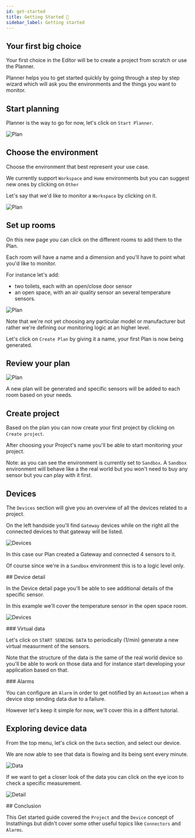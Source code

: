```yaml
---
id: get-started
title: Getting Started 🏁
sidebar_label: Getting started
---
```



## Your first big choice 

Your first choice in the Editor will be to create a project from scratch or use the Planner. 

Planner helps you to get started quickly by going through a step by step wizard which will ask you the environments and the things you want to monitor.

## Start planning

Planner is the way to go for now, let's click on `Start Planner`.

![Plan](assets/get-started/planner-home.png)

## Choose the environment

Choose the environment that best represent your use case. 

We currently support `Workspace` and `Home` environments but you can suggest new ones by clicking on `Other`

Let's say that we'd like to monitor a `Workspace` by clicking on it.

![Plan](assets/get-started/planner-environments.png)

## Set up rooms

On this new page you can click on the different rooms to add them to the Plan. 

Each room will have a name and a dimension and you'll have to point what you'd like to monitor. 

For instance let's add:
- two toilets, each with an open/close door sensor 
- an open space, with an air quality sensor an several temperature sensors. 

![Plan](assets/get-started/planner-workspace.png)


Note that we're not yet choosing any particular model or manufacturer but rather we're defining our monitoring logic at an higher level.

Let's click on `Create Plan` by giving it a name, your first Plan is now being generated.

## Review your plan

![Plan](assets/get-started/planner-plan.png)

A new plan will be generated and specific sensors will be added to each room based on your needs. 

## Create project

Based on the plan you can now create your first project by clicking on `Create project`. 

After choosing your Project's name you'll be able to start monitoring your project.

Note: as you can see the environment is currently set to `Sandbox`. A `Sandbox` environment will behave like a the real world but you won't need to buy any sensor but you can play with it first.

## Devices

The `Devices` section will give you an overview of all the devices related to a project.

On the left handside you'll find `Gateway` devices while on the right all the connected devices to that gateway will be listed.

![Devices](assets/get-started/project-devices.png)

In this case our Plan created a Gateway and connected 4 sensors to it. 

Of course since we're in a `Sandbox` environment this is to a logic level only.

## Device detail

In the Device detail page you'll be able to see additional details of the specific sensor.

In this example we'll cover the temperature sensor in the open space room.

![Devices](assets/get-started/project-device.png)

### Virtual data

Let's click on `START SENDING DATA` to periodically (1/min) generate a new virtual measurment of the sensors. 

Note that the structure of the data is the same of the real world device so you'll be able to work on those data and for instance start developing your application based on that.

### Alarms

You can configure an `Alarm` in order to get notified by an `Automation` when a device stop sending data due to a failure. 

However let's keep it simple for now, we'll cover this in a diffent tutorial.

## Exploring device data

From the top menu, let's click on the `Data` section, and select our device.

We are now able to see that data is flowing and its being sent every minute.

![Data](assets/get-started/project-data.png)

If we want to get a closer look of the data you can click on the eye icon to check a specific measurement.

![Detail](assets/get-started/project-data-detail.png)

## Conclusion

This Get started guide covered the `Project` and the `Device` concept of Instathings but didn't cover some other useful topics like `Connectors` and `Alarms`.
